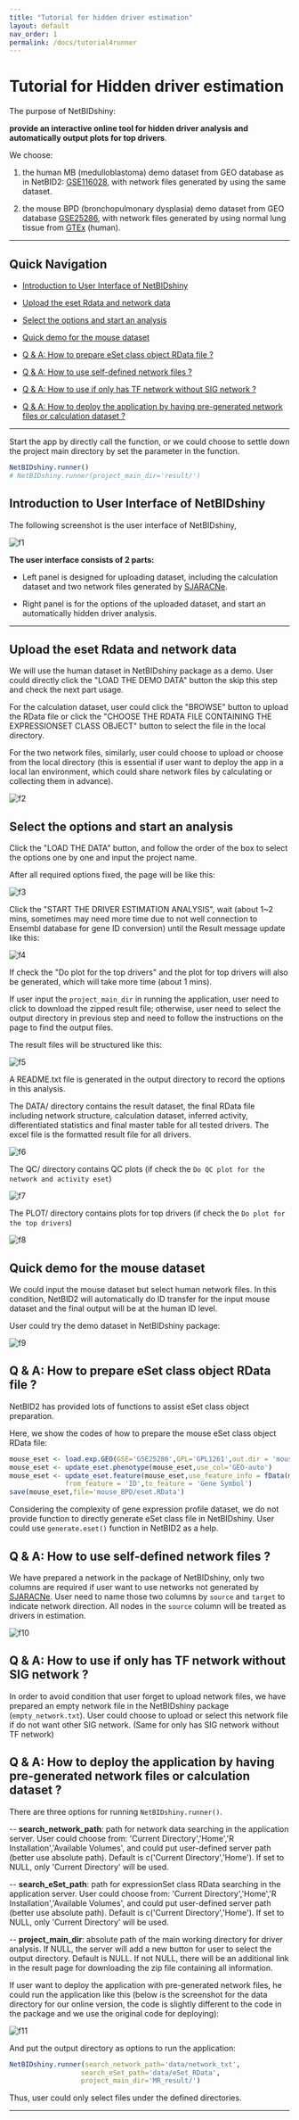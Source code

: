 ```yaml
---
title: "Tutorial for hidden driver estimation"
layout: default
nav_order: 1
permalink: /docs/tutorial4runner
---
```


# Tutorial for Hidden driver estimation

The purpose of NetBIDshiny: 

**provide an interactive online tool for hidden driver analysis and automatically output plots for top drivers**.

We choose:

1. the human MB (medulloblastoma) demo dataset from GEO database as in NetBID2: [GSE116028](https://www.ncbi.nlm.nih.gov/geo/query/acc.cgi?acc=GSE116028), with network files generated by using the same dataset.

2. the mouse BPD (bronchopulmonary dysplasia) demo dataset from GEO database [GSE25286](https://www.ncbi.nlm.nih.gov/geo/query/acc.cgi?acc=GSE25286), with network files generated by using normal lung tissue from [GTEx](https://gtexportal.org/home/) (human).

----------
## Quick Navigation

- [Introduction to User Interface of NetBIDshiny](#introduction-to-user-interface-of-netbidshiny)

- [Upload the eset Rdata and network data](#upload-the-eset-rdata-and-network-data)

- [Select the options and start an analysis](#select-the-options-and-start-an-analysis)

- [Quick demo for the mouse dataset](#quick-demo-for-the-mouse-dataset)

- [Q & A: How to prepare eSet class object RData file ?](#q--a-how-to-prepare-eset-class-object-rdata-file-)

- [Q & A: How to use self-defined network files ?](#q--a-how-to-use-self-defined-network-files-)

- [Q & A: How to use if only has TF network without SIG network ?](#q--a-how-to-use-if-only-has-tf-network-without-sig-network-)

- [Q & A: How to deploy the application by having pre-generated network files or calculation dataset ?](#q--a-how-to-deploy-the-application-by-having-pre-generated-network-files-or-calculation-dataset-)

---------

Start the app by directly call the function, or we could choose to settle down the project main directory by set the parameter in the function.  

```r
NetBIDshiny.runner()
# NetBIDshiny.runner(project_main_dir='result/')
```

## Introduction to User Interface of NetBIDshiny

The following screenshot is the user interface of NetBIDshiny,

![f1](f1.png)

**The user interface consists of 2 parts:**

- Left panel is designed for uploading dataset, including the calculation dataset and two network files generated by [SJARACNe](https://github.com/jyyulab/SJARACNe). 

- Right panel is for the options of the uploaded dataset, and start an automatically hidden driver analysis.

-------

## Upload the eset Rdata and network data

We will use the human dataset in NetBIDshiny package as a demo. User could directly click the "LOAD THE DEMO DATA" button the skip this step and check the next part usage.

For the calculation dataset, user could click the "BROWSE" button to upload the RData file or click the "CHOOSE THE RDATA FILE CONTAINING THE EXPRESSIONSET CLASS OBJECT" button to select the file in the local directory. 

For the two network files, similarly, user could choose to upload or choose from the local directory (this is essential if user want to deploy the app in a local lan environment, which could share network files by calculating or collecting them in advance).

![f2](f2.png)



## Select the options and start an analysis

Click the "LOAD THE DATA" button, and follow the order of the box to select the options one by one and input the project name.

After all required options fixed, the page will be like this:

![f3](f3.png)

Click the "START THE DRIVER ESTIMATION ANALYSIS", wait (about 1~2 mins, sometimes may need more time due to not well connection to Ensembl database for gene ID conversion) until the Result message update like this:

![f4](f4.png)

If check the "Do plot for the top drivers" and the plot for top drivers will also be generated, which will take more time (about 1 mins).

If user input the `project_main_dir` in running the application, user need to click to download the zipped result file; otherwise, user need to select the output directory in previous step and need to follow the instructions on the page to find the output files. 

The result files will be structured like this:

![f5](f5.png)

A README.txt file is generated in the output directory to record the options in this analysis.

The DATA/ directory contains the result dataset, the final RData file including network structure, calculation dataset, inferred activity, differentiated statistics and final master table for all tested drivers. The excel file is the formatted result file for all drivers. 

![f6](f6.png)

The QC/ directory contains QC plots (if check the `Do QC plot for the network and activity eset`)

![f7](f7.png)

The PLOT/ directory contains plots for top drivers (if check the `Do plot for the top drivers`)

![f8](f8.png)

## Quick demo for the mouse dataset

We could input the mouse dataset but select human network files. In this condition, NetBID2 will automatically do ID transfer for the input mouse dataset and the final output will be at the human ID level. 

User could try the demo dataset in NetBIDshiny package:

![f9](f9.png)


## Q & A: How to prepare eSet class object RData file ?

NetBID2 has provided lots of functions to assist eSet class object preparation.

Here, we show the codes of how to prepare the mouse eSet class object RData file:

```r
mouse_eset <- load.exp.GEO(GSE='GSE25286',GPL='GPL1261',out.dir = 'mouse_BPD/')
mouse_eset <- update_eset.phenotype(mouse_eset,use_col='GEO-auto')
mouse_eset <- update_eset.feature(mouse_eset,use_feature_info = fData(mouse_eset),
              from_feature = 'ID',to_feature = 'Gene Symbol')
save(mouse_eset,file='mouse_BPD/eset.RData')
```

Considering the complexity of gene expression profile dataset, we do not provide function to directly generate eSet class file in NetBIDshiny. 
User could use `generate.eset()` function in NetBID2 as a help.

## Q & A: How to use self-defined network files ?

We have prepared a network in the package of NetBIDshiny, only two columns are required if user want to use networks not generated by [SJARACNe](https://github.com/jyyulab/SJARACNe). 
User need to name those two columns by `source` and `target` to indicate network direction. All nodes in the `source` column will be treated as drivers in estimation.

![f10](f10.png)


## Q & A: How to use if only has TF network without SIG network ?

In order to avoid condition that user forget to upload network files, we have prepared an empty network file in the NetBIDshiny package (`empty_network.txt`). User could choose to upload or select this network file if do not want other SIG network. (Same for only has SIG network without TF network) 

## Q & A: How to deploy the application by having pre-generated network files or calculation dataset ?

There are three options for running `NetBIDshiny.runner()`. 

-- **search_network_path**: path for network data searching in the application server. User could choose from: 'Current Directory','Home','R Installation','Available Volumes', and could put user-defined server path (better use absolute path). Default is c('Current Directory','Home'). If set to NULL, only 'Current Directory' will be used.

-- **search_eSet_path**: path for expressionSet class RData searching in the application server. User could choose from: 'Current Directory','Home','R Installation','Available Volumes', and could put user-defined server path (better use absolute path). Default is c('Current Directory','Home'). If set to NULL, only 'Current Directory' will be used.

-- **project_main_dir**: absolute path of the main working directory for driver analysis. If NULL, the server will add a new button for user to select the output directory. Default is NULL. If not NULL, there will be an additional link in the result page for downloading the zip file containing all information.

If user want to deploy the application with pre-generated network files, he could run the application like this (below is the screenshot for the data directory for our online version, the code is slightly different to the code in the package and we use the original code for deploying):

![f11](f11.png)

And put the output directory as options to run the application:

```r
NetBIDshiny.runner(search_network_path='data/network_txt',
                  search_eSet_path='data/eSet_RData',
                  project_main_dir='MR_result/')
```

Thus, user could only select files under the defined directories. 

------


